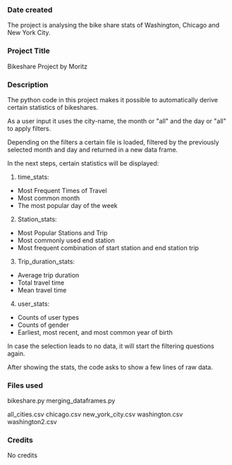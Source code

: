 ### Date created
The project is analysing the bike share stats of Washington, Chicago and New York City.

### Project Title
Bikeshare Project by Moritz

### Description
The python code in this project makes it possible to automatically derive certain statistics of bikeshares.

As a user input it uses the city-name, the month or "all" and the day or "all" to apply filters.

Depending on the filters a certain file is loaded, filtered by the previously selected month and day and returned in a new data frame.

In the next steps, certain statistics will be displayed:

1. time_stats:

- Most Frequent Times of Travel
- Most common month
- The most popular day of the week

2. Station_stats:
- Most Popular Stations and Trip
- Most commonly used end station
- Most frequent combination of start station and end station trip

3. Trip_duration_stats:
- Average trip duration
- Total travel time
- Mean travel time

4. user_stats:
- Counts of user types
- Counts of gender
- Earliest, most recent, and most common year of birth

In case the selection leads to no data, it will start the filtering questions again.

After showing the stats, the code asks to show a few lines of raw data.

### Files used
bikeshare.py
merging_dataframes.py

all_cities.csv
chicago.csv
new_york_city.csv
washington.csv
washington2.csv


### Credits
No credits
